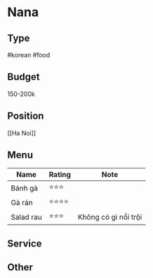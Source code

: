 # Nana

## Type
#korean #food
## Budget
150-200k
## Position
[[Ha Noi]]
## Menu
| Name      | Rating | Note                 |
| --------- | ------ | -------------------- |
| Bánh gà   | ⭐⭐⭐    |                      |
| Gà rán    | ⭐⭐⭐⭐   |                      |
| Salad rau | ⭐⭐⭐    | Không có gì nổi trội |
## Service
## Other
